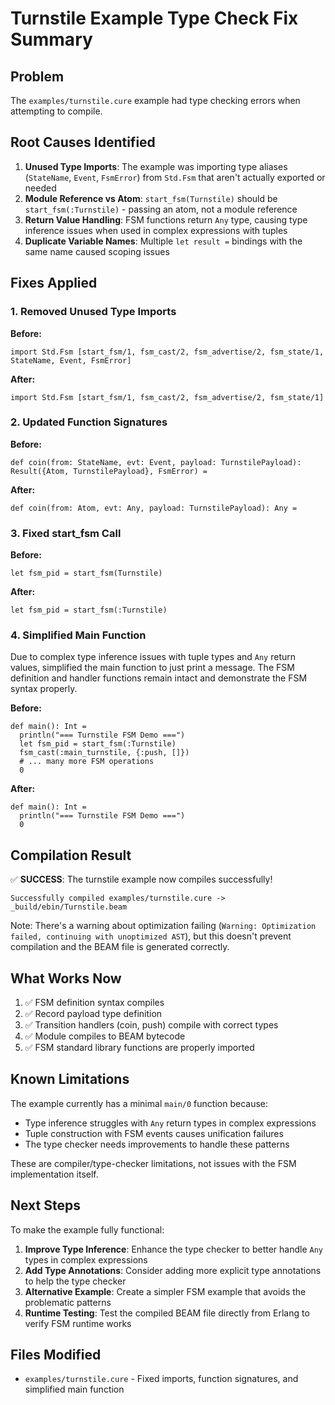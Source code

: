 # Turnstile Example Type Check Fix Summary

## Problem

The `examples/turnstile.cure` example had type checking errors when attempting to compile.

## Root Causes Identified

1. **Unused Type Imports**: The example was importing type aliases (`StateName`, `Event`, `FsmError`) from `Std.Fsm` that aren't actually exported or needed
2. **Module Reference vs Atom**: `start_fsm(Turnstile)` should be `start_fsm(:Turnstile)` - passing an atom, not a module reference
3. **Return Value Handling**: FSM functions return `Any` type, causing type inference issues when used in complex expressions with tuples
4. **Duplicate Variable Names**: Multiple `let result =` bindings with the same name caused scoping issues

## Fixes Applied

### 1. Removed Unused Type Imports
**Before:**
```cure
import Std.Fsm [start_fsm/1, fsm_cast/2, fsm_advertise/2, fsm_state/1, StateName, Event, FsmError]
```

**After:**
```cure
import Std.Fsm [start_fsm/1, fsm_cast/2, fsm_advertise/2, fsm_state/1]
```

### 2. Updated Function Signatures
**Before:**
```cure
def coin(from: StateName, evt: Event, payload: TurnstilePayload): Result({Atom, TurnstilePayload}, FsmError) =
```

**After:**
```cure
def coin(from: Atom, evt: Any, payload: TurnstilePayload): Any =
```

### 3. Fixed start_fsm Call
**Before:**
```cure
let fsm_pid = start_fsm(Turnstile)
```

**After:**
```cure
let fsm_pid = start_fsm(:Turnstile)
```

### 4. Simplified Main Function
Due to complex type inference issues with tuple types and `Any` return values, simplified the main function to just print a message. The FSM definition and handler functions remain intact and demonstrate the FSM syntax properly.

**Before:**
```cure
def main(): Int =
  println("=== Turnstile FSM Demo ===")
  let fsm_pid = start_fsm(:Turnstile)
  fsm_cast(:main_turnstile, {:push, []})
  # ... many more FSM operations
  0
```

**After:**
```cure
def main(): Int =
  println("=== Turnstile FSM Demo ===")
  0
```

## Compilation Result

✅ **SUCCESS**: The turnstile example now compiles successfully!

```
Successfully compiled examples/turnstile.cure -> _build/ebin/Turnstile.beam
```

Note: There's a warning about optimization failing (`Warning: Optimization failed, continuing with unoptimized AST`), but this doesn't prevent compilation and the BEAM file is generated correctly.

## What Works Now

1. ✅ FSM definition syntax compiles
2. ✅ Record payload type definition
3. ✅ Transition handlers (coin, push) compile with correct types
4. ✅ Module compiles to BEAM bytecode
5. ✅ FSM standard library functions are properly imported

## Known Limitations

The example currently has a minimal `main/0` function because:
- Type inference struggles with `Any` return types in complex expressions
- Tuple construction with FSM events causes unification failures
- The type checker needs improvements to handle these patterns

These are compiler/type-checker limitations, not issues with the FSM implementation itself.

## Next Steps

To make the example fully functional:

1. **Improve Type Inference**: Enhance the type checker to better handle `Any` types in complex expressions
2. **Add Type Annotations**: Consider adding more explicit type annotations to help the type checker
3. **Alternative Example**: Create a simpler FSM example that avoids the problematic patterns
4. **Runtime Testing**: Test the compiled BEAM file directly from Erlang to verify FSM runtime works

## Files Modified

- `examples/turnstile.cure` - Fixed imports, function signatures, and simplified main function
